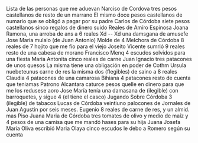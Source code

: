 Lista de las personas que me aduevan
Narciso de Cordova tres pesos castellanos
de resto de un marrano
El mismo doce pesos castellanos de numario que se obligó a pagar por su padre
Carlos de Córdoba siete pesos castellanos sinco
regalos de dinero suido
Reales de Amíro Espinosa
Joana Ramona, una arroba de ans a 6 reales
Xd -- Xd una damsgana de amusefe
Jose Maria mulalo (de Juan Antonio)
Molde de 4
Melchora de Córdoba 8 reales de 7 hojito que
me fío para el viejo Joseito
Vicente sumrió 9 reales resto de una cabesa
de morano
Francisco Menq 4 escudos solvidos para una fiesta
Maria Antonita cinco reales de carne
Juan Ignacio tres patacones de unos quesos
La misma tiene una obligación en poder de Cothm
Ursula nuebeteunus carne de res
la misma dos (flegibles) de saino a 8 reales
Claudia 4 patacones de una camarosa
Bihiana 4 patacones resto de cuenta que teniamas
Patrono Alcantara caturce pesos quelle en
dinero para que me los redusese aoro
Jose María tenía una damasana de (ilegible) con
barroquetes, y sigue 4 (el tiene el casco)
Jugando Sobre Córdoba 3 (ilegible) de tabacos
Lucas de Córdoba veintiuno palocones de
Jornales de Juan Agustin por seis meses.
Eugenio 8 reales de carne de res, y un almid.
mas
Piso
Juana Maria de Córdoba tres tomates de olivo
y medio de maíz y 4 pesos de una camisa que
me mandó hases para su hija Juana Josefa
Maria Oliva escribió
Maria Olaya cinco escudos
le debo a Romero según su cuenta